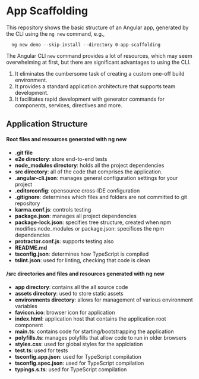# App Scaffolding
This repository shows the basic structure of an Angular app, generated by the CLI using the ```ng new``` command, e.g., 

```
  ng new demo --skip-install --directory 0-app-scaffolding
``` 
The Angular CLI ```new``` command provides a lot of resources, which may seem overwhelming at first, but there are significant advantages to using the CLI.

1. It eliminates the cumbersome task of creating a custom one-off build environment.
2. It provides a standard application architecture that supports team development.
3. It facilitates rapid development with generator commands for components, services, directives and more.

## Application Structure

#### Root files and resources generated with ng new
*	**.git file**
*	**e2e directory**: store end-to-end tests
*	**node_modules directory**: holds all the project dependencies
*	**src directory**: all of the code that comprises the application.
*	**.angular-cli.json**: manages general configuration settings for your project
*	**.editorconfig**: opensource cross-IDE configuration
*	**.gitignore**: determines which files and folders are not committed to git repository
*	**karma.conf.js**: controls testing
*	**package.json**: manages all project dependencies
*	**package-lock.json**: specifies tree structure, created when npm modifies node_modules or package.json: specifices the npm dependencies 
*	**protractor.conf.js**: supports testing also
*	**README.md**
*	**tsconfig.json**: determines how TypeScript is compiled
*	**tslint.json**: used for linting, checking that code is clean 

#### /src directories and files and resources generated with ng new
*	**app directory**: contains all the all source code
*	**assets directory**: used to store static assets
*	**environments directory**: allows for management of various environment variables
*	**favicon.ico**: browser icon for application
*	**index.html**: application host that contains the application root component
*	**main.ts**: contains code for starting/bootstrapping the application
*	**polyfills.ts**: manages polyfills that allow code to run in older browsers 
*	**styles.css**: used for global styles for the applciation
*	**test.ts**: used for tests
*	**tsconfig.app.json**: used for TypeScript compilation
*	**tsconfig.spec.json**: used for TypeScript compilation
*	**typings.s.ts**: used for TypeScript compilation

